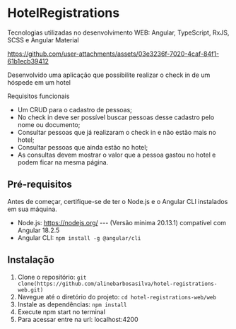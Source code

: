 # HotelRegistrations

Tecnologias utilizadas no desenvolvimento WEB: Angular, TypeScript, RxJS, SCSS e Angular Material

https://github.com/user-attachments/assets/03e3236f-7020-4caf-84f1-61b1ecb39412


Desenvolvido uma aplicação que possibilite realizar o check in de um hóspede em um hotel 

Requisitos funcionais 
- Um CRUD para o cadastro de pessoas; 
- No check in deve ser possível buscar pessoas desse cadastro pelo nome ou 
documento; 
- Consultar pessoas que já realizaram o check in e não estão mais no hotel; 
- Consultar pessoas que ainda estão no hotel; 
- As consultas devem mostrar o valor que a pessoa gastou no hotel e podem ficar na 
mesma página.

## Pré-requisitos

Antes de começar, certifique-se de ter o Node.js e o Angular CLI instalados em sua máquina.

- Node.js: https://nodejs.org/  --- (Versão minima 20.13.1) compatível com Angular 18.2.5
- Angular CLI: `npm install -g @angular/cli`

## Instalação

1. Clone o repositório: `git clone(https://github.com/alinebarbosasilva/hotel-registrations-web.git)`
2. Navegue até o diretório do projeto: `cd hotel-registrations-web/web`
3. Instale as dependências: `npm install`
4. Execute npm start no terminal
5. Para acessar entre na url: localhost:4200

